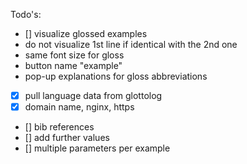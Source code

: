 Todo's:

- [] visualize glossed examples
-   do not visualize 1st line if identical with the 2nd one
-   same font size for gloss
-   button name "example"
-   pop-up explanations for gloss abbreviations
- [x] pull language data from glottolog
- [x] domain name, nginx, https
- [] bib references
- [] add further values
- [] multiple parameters per example
